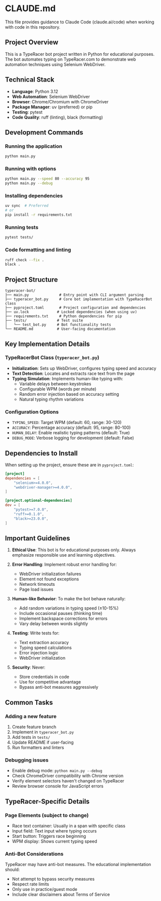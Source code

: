 # CLAUDE.md

This file provides guidance to Claude Code (claude.ai/code) when working with code in this repository.

## Project Overview

This is a TypeRacer bot project written in Python for educational purposes. The bot automates typing on TypeRacer.com to demonstrate web automation techniques using Selenium WebDriver.

## Technical Stack

- **Language**: Python 3.12
- **Web Automation**: Selenium WebDriver
- **Browser**: Chrome/Chromium with ChromeDriver
- **Package Manager**: uv (preferred) or pip
- **Testing**: pytest
- **Code Quality**: ruff (linting), black (formatting)

## Development Commands

### Running the application
```bash
python main.py
```

### Running with options
```bash
python main.py --speed 80 --accuracy 95
python main.py --debug
```

### Installing dependencies
```bash
uv sync  # Preferred
# or
pip install -r requirements.txt
```

### Running tests
```bash
pytest tests/
```

### Code formatting and linting
```bash
ruff check --fix .
black .
```

## Project Structure

```
typeracer-bot/
├── main.py              # Entry point with CLI argument parsing
├── typeracer_bot.py     # Core bot implementation with TypeRacerBot class
├── pyproject.toml       # Project configuration and dependencies
├── uv.lock             # Locked dependencies (when using uv)
├── requirements.txt     # Python dependencies for pip
├── tests/              # Test suite
│   └── test_bot.py     # Bot functionality tests
└── README.md           # User-facing documentation
```

## Key Implementation Details

### TypeRacerBot Class (`typeracer_bot.py`)
- **Initialization**: Sets up WebDriver, configures typing speed and accuracy
- **Text Detection**: Locates and extracts race text from the page
- **Typing Simulation**: Implements human-like typing with:
  - Variable delays between keystrokes
  - Configurable WPM (words per minute)
  - Random error injection based on accuracy setting
  - Natural typing rhythm variations

### Configuration Options
- `TYPING_SPEED`: Target WPM (default: 60, range: 30-120)
- `ACCURACY`: Percentage accuracy (default: 95, range: 80-100)
- `HUMAN_DELAY`: Enable realistic typing patterns (default: True)
- `DEBUG_MODE`: Verbose logging for development (default: False)

## Dependencies to Install

When setting up the project, ensure these are in `pyproject.toml`:
```toml
[project]
dependencies = [
    "selenium>=4.0.0",
    "webdriver-manager>=4.0.0",
]

[project.optional-dependencies]
dev = [
    "pytest>=7.0.0",
    "ruff>=0.1.0",
    "black>=23.0.0",
]
```

## Important Guidelines

1. **Ethical Use**: This bot is for educational purposes only. Always emphasize responsible use and learning objectives.

2. **Error Handling**: Implement robust error handling for:
   - WebDriver initialization failures
   - Element not found exceptions
   - Network timeouts
   - Page load issues

3. **Human-like Behavior**: To make the bot behave naturally:
   - Add random variations in typing speed (±10-15%)
   - Include occasional pauses (thinking time)
   - Implement backspace corrections for errors
   - Vary delay between words slightly

4. **Testing**: Write tests for:
   - Text extraction accuracy
   - Typing speed calculations
   - Error injection logic
   - WebDriver initialization

5. **Security**: Never:
   - Store credentials in code
   - Use for competitive advantage
   - Bypass anti-bot measures aggressively

## Common Tasks

### Adding a new feature
1. Create feature branch
2. Implement in `typeracer_bot.py`
3. Add tests in `tests/`
4. Update README if user-facing
5. Run formatters and linters

### Debugging issues
- Enable debug mode: `python main.py --debug`
- Check ChromeDriver compatibility with Chrome version
- Verify element selectors haven't changed on TypeRacer
- Review browser console for JavaScript errors

## TypeRacer-Specific Details

### Page Elements (subject to change)
- Race text container: Usually in a span with specific class
- Input field: Text input where typing occurs
- Start button: Triggers race beginning
- WPM display: Shows current typing speed

### Anti-Bot Considerations
TypeRacer may have anti-bot measures. The educational implementation should:
- Not attempt to bypass security measures
- Respect rate limits
- Only use in practice/guest mode
- Include clear disclaimers about Terms of Service